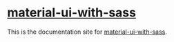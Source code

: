 # [material-ui-with-sass](http://sarink.github.io/material-ui-with-sass/)

This is the documentation site for [material-ui-with-sass](http://sarink.github.io/material-ui-with-sass/). 
